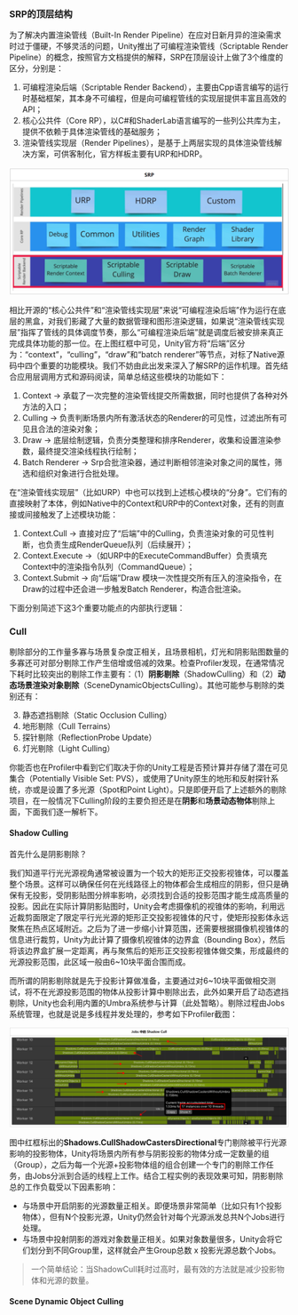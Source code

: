 
### SRP的顶层结构

为了解决内置渲染管线（Built-In Render Pipeline）在应对日新月异的渲染需求时过于僵硬，不够灵活的问题，Unity推出了可编程渲染管线（Scriptable Render Pipeline）的概念，按照官方文档提供的解释，SRP在顶层设计上做了3个维度的区分，分别是：

1. 可编程渲染后端（Scriptable Render Backend），主要由Cpp语言编写的运行时基础框架，其本身不可编程，但是向可编程管线的实现层提供丰富且高效的API；
2. 核心公共件（Core RP），以C#和ShaderLab语言编写的一些列公共库为主，提供不依赖于具体渲染管线的基础服务；
3. 渲染管线实现层（Render Pipelines），是基于上两层实现的具体渲染管线解决方案，可供客制化，官方样板主要有URP和HDRP。

![](https://github.com/bbccyy/NoteBook/blob/master/src/2023/12_1/01.png?raw=true)

相比开源的“核心公共件”和“渲染管线实现层”来说“可编程渲染后端”作为运行在底层的黑盒，对我们影藏了大量的数据管理和图形渲染逻辑，如果说“渲染管线实现层”指挥了管线的具体调度节奏，那么“可编程渲染后端”就是调度后被安排来真正完成具体功能的那一位。在上图红框中可见，Unity官方将“后端”区分为：“context”，“culling”，“draw”和“batch renderer”等节点，对标了Native源码中四个重要的功能模块。我们不妨由此出发来深入了解SRP的运作机理。首先结合应用层调用方式和源码阅读，简单总结这些模块的功能如下：

1. Context -> 承载了一次完整的渲染管线提交所需数据，同时也提供了各种对外方法的入口；
2. Culling -> 负责判断场景内所有激活状态的Renderer的可见性，过滤出所有可见且合法的渲染对象；
3. Draw -> 底层绘制逻辑，负责分类整理和排序Renderer，收集和设置渲染参数，最终提交渲染线程执行绘制；
4. Batch Renderer -> Srp合批渲染器，通过判断相邻渲染对象之间的属性，筛选和组织对象进行合批处理。

在“渲染管线实现层”（比如URP）中也可以找到上述核心模块的“分身”。它们有的直接映射了本体，例如Native中的Context和URP中的Context对象，还有的则直接或间接触发了上述模块功能：

1. Context.Cull -> 直接对应了“后端”中的Culling，负责渲染对象的可见性判断，也负责生成RenderQueue队列（后续展开）；
2. Context.Execute ->（如URP中的ExecuteCommandBuffer）负责填充Context中的渲染指令队列（CommandQueue）；
3. Context.Submit -> 向“后端”Draw 模块一次性提交所有压入的渲染指令，在Draw的过程中还会进一步触发Batch Renderer，构造合批渲染。

下面分别简述下这3个重要功能点的内部执行逻辑：

### Cull

剔除部分的工作量多寡与场景复杂度正相关，且场景相机，灯光和阴影贴图数量的多寡还可对部分剔除工作产生倍增或倍减的效果。检查Profiler发现，在通常情况下耗时比较突出的剔除工作主要有：（1）**阴影剔除**（ShadowCulling）和（2）**动态场景渲染对象剔除**（SceneDynamicObjectsCulling）。其他可能参与剔除的类别还有：

3. 静态遮挡剔除（Static Occlusion Culling）
4. 地形剔除（Cull Terrains）
5. 探针剔除（ReflectionProbe Update）
6. 灯光剔除（Light Culling）

你能否也在Profiler中看到它们取决于你的Unity工程是否预计算并存储了潜在可见集合（Potentially Visible Set: PVS），或使用了Unity原生的地形和反射探针系统，亦或是设置了多光源（Spot和Point Light）。只是即便开启了上述额外的剔除项目，在一般情况下Culling阶段的主要负担还是在**阴影**和**场景动态物体**剔除上面，下面我们逐一解析下。


#### Shadow Culling

首先什么是阴影剔除？

我们知道平行光光源视角通常被设置为一个较大的矩形正交投影视锥体，可以覆盖整个场景。这样可以确保任何在光线路径上的物体都会生成相应的阴影，但只是确保有无投影，受阴影贴图分辨率影响，必须找到合适的投影范围才能生成高质量的投影。因此在实际计算阴影贴图时，Unity会考虑摄像机的视锥体的影响，利用远近裁剪面限定了限定平行光光源的矩形正交投影视锥体的尺寸，使矩形投影体永远聚焦在热点区域附近。之后为了进一步缩小计算范围，还需要根据摄像机视锥体的信息进行裁剪，Unity为此计算了摄像机视锥体的边界盒（Bounding Box），然后将该边界盒扩展一定距离，再与聚焦后的矩形正交投影视锥体做交集，形成最终的光源投影范围，此区域一般由6~10块平面合围而成。

而所谓的阴影剔除就是先于投影计算做准备，主要通过对6~10块平面做相交测试，将不在光源投影范围的物体从投影计算中剔除出去，此外如果开启了动态遮挡剔除，Unity也会利用内置的Umbra系统参与计算（此处暂略）。剔除过程由Jobs系统管理，也就是说是多线程并发处理的，参考如下Profiler截图：

![](https://github.com/bbccyy/NoteBook/blob/master/src/2023/12_1/02.png?raw=true)

图中红框标出的**Shadows.CullShadowCastersDirectional**专门剔除被平行光源影响的投影物体，Unity将场景内所有参与阴影投影的物体分成一定数量的组（Group），之后为每一个光源+投影物体组的组合创建一个专门的剔除工作任务，由Jobs分派到合适的线程上工作。结合工程实例的表现效果可知，阴影剔除总的工作负载受以下因素影响：

- 与场景中开启阴影的光源数量正相关。即便场景非常简单（比如只有1个投影物体），但有N个投影光源，Unity仍然会针对每个光源派发总共N个Jobs进行处理。
- 与场景中投射阴影的游戏对象数量正相关。如果对象数量很多，Unity会将它们划分到不同Group里，这样就会产生Group总数 x 投影光源总数个Jobs。

> 一个简单结论：当ShadowCull耗时过高时，最有效的方法就是减少投影物体和光源的数量。

#### Scene Dynamic Object Culling








